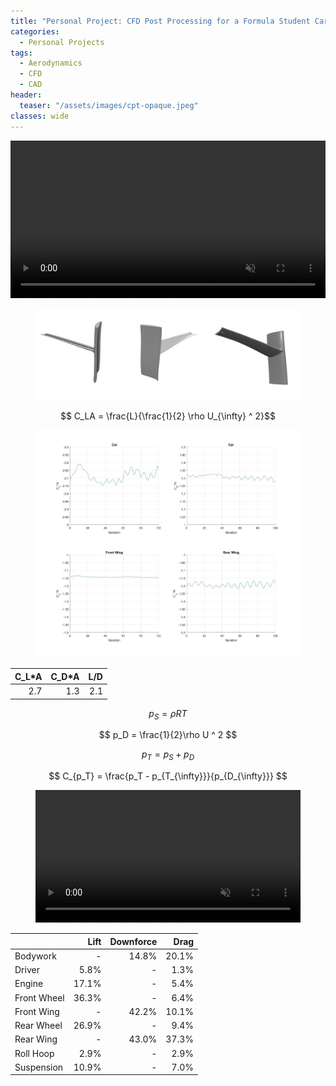```yaml
---
title: "Personal Project: CFD Post Processing for a Formula Student Car"
categories:
  - Personal Projects
tags:
  - Aerodynamics
  - CFD
  - CAD
header:
  teaser: "/assets/images/cpt-opaque.jpeg"
classes: wide
---
```


<video width="100%" muted playsinline autoplay="autoplay" loop="loop">
  <source src="/assets/videos/cpt-opaque.mp4" type="video/mp4">
</video>

<figure>
    <img src="/assets/images/sidewing.png">
</figure>

$$ C_LA = \frac{L}{\frac{1}{2} \rho U_{\infty} ^ 2}$$

<figure>
	<img src="/assets/images/cfd-post-proc-data.jpg">
</figure>

| C_L\*A | C_D\*A | L/D |
| -----: | -----: | --: |
| 2.7 | 1.3 | 2.1 |

$$ p_S = \rho RT $$

$$ p_D = \frac{1}{2}\rho U ^ 2 $$

$$ p_T = p_S + p_D $$

$$ C_{p_T} = \frac{p_T - p_{T_{\infty}}}{p_{D_{\infty}}} $$

<figure>
  <video width="100%" muted playsinline autoplay="autoplay" loop="loop">
    <source src="/assets/videos/CpT-anim-1.mp4" type="video/mp4">
  </video>
</figure>

|  | Lift | Downforce | Drag |
| :--------------- | -------: | -------: | -------------: |
| Bodywork | - | 14.8% | 20.1% |
| Driver | 5.8% | - | 1.3% |
| Engine | 17.1% | - | 5.4% |
| Front Wheel | 36.3% | - | 6.4% |
| Front Wing | - | 42.2% | 10.1% |
| Rear Wheel | 26.9% | - | 9.4% |
| Rear Wing | - | 43.0% | 37.3% |
| Roll Hoop | 2.9% | - | 2.9% |
| Suspension | 10.9% | - | 7.0% |
